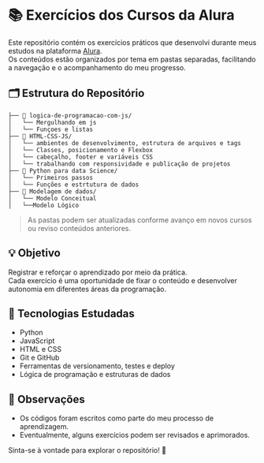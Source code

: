 # 📚 Exercícios dos Cursos da Alura

Este repositório contém os exercícios práticos que desenvolvi durante meus estudos na plataforma [Alura](https://www.alura.com.br).  
Os conteúdos estão organizados por tema em pastas separadas, facilitando a navegação e o acompanhamento do meu progresso.

## 🗂 Estrutura do Repositório

```📁 Estudos-Alura/
├── 📁 logica-de-programacao-com-js/
│   └── Mergulhando em js
│   └── Funçoes e listas
├── 📁 HTML-CSS-JS/
│   └── ambientes de desenvolvimento, estrutura de arquivos e tags
│   └── Classes, posicionamento e Flexbox
│   └── cabeçalho, footer e variáveis CSS
│   └── trabalhando com responsividade e publicação de projetos
├── 📁 Python para data Science/
│   └── Primeiros passos
│   └── Funções e estrtutura de dados
├── 📁 Modelagem de dados/
│   └── Modelo Conceitual
│   └──Modelo Lógico
```

> As pastas podem ser atualizadas conforme avanço em novos cursos ou reviso conteúdos anteriores.

## 💡 Objetivo

Registrar e reforçar o aprendizado por meio da prática.  
Cada exercício é uma oportunidade de fixar o conteúdo e desenvolver autonomia em diferentes áreas da programação.

## 🚀 Tecnologias Estudadas

- Python
- JavaScript
- HTML e CSS
- Git e GitHub
- Ferramentas de versionamento, testes e deploy
- Lógica de programação e estruturas de dados

## 📝 Observações

- Os códigos foram escritos como parte do meu processo de aprendizagem.  
- Eventualmente, alguns exercícios podem ser revisados e aprimorados.

Sinta-se à vontade para explorar o repositório! 🚀

